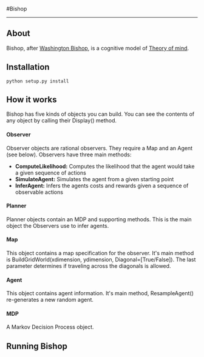 #Bishop
______

## About

Bishop, after [Washington Bishop](http://en.wikipedia.org/wiki/Washington_Irving_Bishop), is a cognitive model of [Theory of mind](http://en.wikipedia.org/wiki/Theory_of_mind).

## Installation

<code>python setup.py install</code>

## How it works

Bishop has five kinds of objects you can build. You can see the contents of any object by calling their Display() method.

#### Observer

Observer objects are rational observers. They require a Map and an Agent (see below). Observers have three main methods:

* **ComputeLikelihood:** Computes the likelihood that the agent would take a given sequence of actions
* **SimulateAgent:** Simulates the agent from a given starting point
* **InferAgent:** Infers the agents costs and rewards given a sequence of observable actions

#### Planner

Planner objects contain an MDP and supporting methods. This is the main object the Observers use to infer agents.

#### Map

This object contains a map specification for the observer. It's main method is BuildGridWorld(xdimension, ydimension, Diagonal=[True/False]). The last parameter determines if traveling across the diagonals is allowed.

#### Agent

This object contains agent information. It's main method, ResampleAgent() re-generates a new random agent.

#### MDP

A Markov Decision Process object.

## Running Bishop
